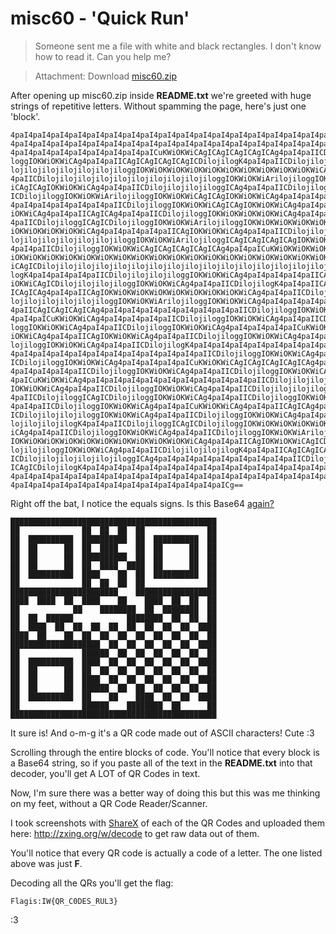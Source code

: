 # misc60 - 'Quick Run'

>   Someone sent me a file with white and black rectangles. I don't know how
>   to read it. Can you help me?

>   Attachment: Download [misc60.zip](./misc60.zip)

After opening up misc60.zip inside **README.txt** we're greeted with huge strings of repetitive letters. Without spamming the page, here's just one 'block'.

```
4paI4paI4paI4paI4paI4paI4paI4paI4paI4paI4paI4paI4paI4paI4paI4paI4paI4paI4paI
4paI4paI4paI4paI4paI4paI4paI4paI4paI4paI4paI4paI4paI4paI4paI4paI4paI4paI4paI
4paI4paI4paI4paI4paI4paI4paI4paICuKWiOKWiCAgICAgICAgICAgICAg4paI4paIICDiloji
loggIOKWiOKWiCAg4paI4paIICAgICAgICAgICAgICDilojilogK4paI4paIICDilojilojiloji
lojilojilojilojilojilojiloggIOKWiOKWiOKWiOKWiOKWiOKWiOKWiOKWiOKWiOKWiCAg4paI
4paIICDilojilojilojilojilojilojilojilojilojiloggIOKWiOKWiArilojiloggIOKWiOKW
iCAgICAgIOKWiOKWiCAg4paI4paIICDilojilojilojiloggICAg4paI4paIICDilojiloggICAg
ICDilojiloggIOKWiOKWiArilojiloggIOKWiOKWiCAgICAgIOKWiOKWiCAg4paI4paI4paI4paI
4paI4paI4paI4paI4paI4paIICDilojiloggIOKWiOKWiCAgICAgIOKWiOKWiCAg4paI4paICuKW
iOKWiCAg4paI4paIICAgICAg4paI4paIICDilojiloggIOKWiOKWiOKWiOKWiCAg4paI4paI4paI
4paIICDilojiloggICAgICDilojiloggIOKWiOKWiArilojiloggIOKWiOKWiOKWiOKWiOKWiOKW
iOKWiOKWiOKWiOKWiCAg4paI4paI4paI4paIICAgIOKWiOKWiCAg4paI4paIICDilojilojiloji
lojilojilojilojilojilojiloggIOKWiOKWiArilojiloggICAgICAgICAgICAgIOKWiOKWiCAg
4paI4paIICDilojiloggIOKWiOKWiCAgICAgICAgICAgICAg4paI4paICuKWiOKWiOKWiOKWiOKW
iOKWiOKWiOKWiOKWiOKWiOKWiOKWiOKWiOKWiOKWiOKWiOKWiOKWiOKWiOKWiOKWiOKWiOKWiOKW
iCAgICDilojilojilojilojilojilojilojilojilojilojilojilojilojilojilojilojiloji
logK4paI4paI4paI4paIICDilojilojilojiloggIOKWiOKWiCAg4paI4paI4paI4paIICAgIOKW
iOKWiCAgICDilojilojilojiloggIOKWiOKWiCAg4paI4paIICDilojilogK4paI4paIICAgICAg
ICAgICAg4paI4paIICAgIOKWiOKWiOKWiOKWiOKWiOKWiOKWiOKWiCAg4paI4paIICDilojiloji
lojilojilojilojilojiloggIOKWiOKWiArilojiloggIOKWiOKWiCAg4paI4paI4paI4paI4paI
4paIICAgICAgICAgICAg4paI4paI4paI4paI4paI4paI4paI4paIICDilojiloggIOKWiOKWiCAg
4paI4paICuKWiOKWiCAg4paI4paI4paI4paIICDilojiloggIOKWiOKWiCAg4paI4paIICDiloji
loggIOKWiOKWiCAg4paI4paIICDilojiloggIOKWiOKWiCAg4paI4paI4paI4paICuKWiOKWiOKW
iOKWiCAg4paI4paIICAgIOKWiOKWiCAg4paI4paIICDilojiloggIOKWiOKWiCAg4paI4paIICDi
lojiloggIOKWiOKWiCAg4paI4paIICDilojilogK4paI4paI4paI4paI4paI4paI4paI4paI4paI
4paI4paI4paI4paI4paI4paI4paI4paI4paI4paI4paIICDilojiloggIOKWiOKWiCAg4paI4paI
ICDilojiloggIOKWiOKWiCAg4paI4paI4paI4paICuKWiOKWiCAgICAgICAgICAgICAg4paI4paI
4paI4paI4paI4paIICDilojiloggIOKWiOKWiCAg4paI4paIICDilojiloggIOKWiOKWiCAg4paI
4paICuKWiOKWiCAg4paI4paI4paI4paI4paI4paI4paI4paI4paI4paIICDilojilojilojilogg
IOKWiOKWiCAg4paI4paIICDilojiloggIOKWiOKWiCAg4paI4paIICDilojilojilojilogK4paI
4paIICDilojiloggICAgICDilojiloggIOKWiOKWiCAg4paI4paIICDilojiloggIOKWiOKWiCAg
4paI4paIICDilojiloggIOKWiOKWiCAg4paI4paICuKWiOKWiCAg4paI4paIICAgICAg4paI4paI
ICDilojilojilojiloggIOKWiOKWiCAg4paI4paIICDilojiloggIOKWiOKWiCAg4paI4paIICDi
lojilojilojilogK4paI4paIICDilojiloggICAgICDilojiloggIOKWiOKWiOKWiOKWiOKWiOKW
iCAg4paI4paIICDilojiloggIOKWiOKWiCAg4paI4paIICDilojiloggIOKWiOKWiArilojilogg
IOKWiOKWiOKWiOKWiOKWiOKWiOKWiOKWiOKWiOKWiCAg4paI4paIICAgIOKWiOKWiCAgICDiloji
lojilojiloggIOKWiOKWiCAg4paI4paIICDilojilojilojilogK4paI4paIICAgICAgICAgICAg
ICDilojilojilojilojilojiloggICAg4paI4paI4paI4paI4paI4paI4paI4paIICDilojilogg
ICAgICDilojilogK4paI4paI4paI4paI4paI4paI4paI4paI4paI4paI4paI4paI4paI4paI4paI
4paI4paI4paI4paI4paI4paI4paI4paI4paI4paI4paI4paI4paI4paI4paI4paI4paI4paI4paI
4paI4paI4paI4paI4paI4paI4paI4paI4paI4paI4paI4paICg==
```

Right off the bat, I notice the equals signs. Is this Base64 [again?](http://www.freeformatter.com/base64-encoder.html)

```
██████████████████████████████████████████████
██              ██  ██  ██  ██              ██
██  ██████████  ██████████  ██  ██████████  ██
██  ██      ██  ██  ████    ██  ██      ██  ██
██  ██      ██  ██████████  ██  ██      ██  ██
██  ██      ██  ██  ████  ████  ██      ██  ██
██  ██████████  ████    ██  ██  ██████████  ██
██              ██  ██  ██  ██              ██
████████████████████████    ██████████████████
████  ████  ██  ████    ██    ████  ██  ██  ██
██            ██    ████████  ██  ████████  ██
██  ██  ██████            ████████  ██  ██  ██
██  ████  ██  ██  ██  ██  ██  ██  ██  ██  ████
████  ██    ██  ██  ██  ██  ██  ██  ██  ██  ██
████████████████████  ██  ██  ██  ██  ██  ████
██              ██████  ██  ██  ██  ██  ██  ██
██  ██████████  ████  ██  ██  ██  ██  ██  ████
██  ██      ██  ██  ██  ██  ██  ██  ██  ██  ██
██  ██      ██  ████  ██  ██  ██  ██  ██  ████
██  ██      ██  ██████  ██  ██  ██  ██  ██  ██
██  ██████████  ██    ██    ████  ██  ██  ████
██              ██████    ████████  ██      ██
██████████████████████████████████████████████

```

It sure is! And o-m-g it's a QR code made out of ASCII characters! Cute :3

Scrolling through the entire blocks of code. You'll notice that every block is a Base64 string, so if you paste all of the text in the **README.txt** into that decoder, you'll get A LOT of QR Codes in text.

Now, I'm sure there was a better way of doing this but this was me thinking on my feet, without a QR Code Reader/Scanner.

I took screenshots with [ShareX](https://getsharex.com/) of each of the QR Codes and uploaded them here: http://zxing.org/w/decode to get raw data out of them.

You'll notice that every QR code is actually a code of a letter. The one listed above was just **F**.

Decoding all the QRs you'll get the flag:

```
Flagis:IW{QR_C0DES_RUL3}
```

:3

